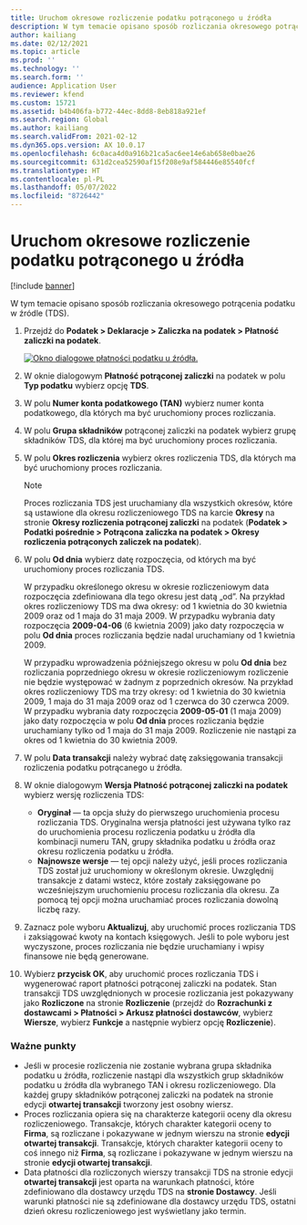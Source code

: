 ```yaml
---
title: Uruchom okresowe rozliczenie podatku potrąconego u źródła
description: W tym temacie opisano sposób rozliczania okresowego potrącenia podatku w źródle (TDS).
author: kailiang
ms.date: 02/12/2021
ms.topic: article
ms.prod: ''
ms.technology: ''
ms.search.form: ''
audience: Application User
ms.reviewer: kfend
ms.custom: 15721
ms.assetid: b4b406fa-b772-44ec-8dd8-8eb818a921ef
ms.search.region: Global
ms.author: kailiang
ms.search.validFrom: 2021-02-12
ms.dyn365.ops.version: AX 10.0.17
ms.openlocfilehash: 6c0aca4d0a916b21ca5ac6ee14e6ab658e0bae26
ms.sourcegitcommit: 631d2cea52590af15f208e9af584446e85540fcf
ms.translationtype: HT
ms.contentlocale: pl-PL
ms.lasthandoff: 05/07/2022
ms.locfileid: "8726442"
---
```

# <a name="run-the-periodic-tds-settlement-process"></a>Uruchom okresowe rozliczenie podatku potrąconego u źródła

[!include [banner](../includes/banner.md)]

W tym temacie opisano sposób rozliczania okresowego potrącenia podatku w źródle (TDS).

1. Przejdź do **Podatek \> Deklaracje \> Zaliczka na podatek \> Płatność zaliczki na podatek**.

    [![Okno dialogowe płatności podatku u źródła.](./media/apac-ind-TDS-47.png)](./media/apac-ind-TDS-47.png)

2. W oknie dialogowym **Płatność potrąconej zaliczki** na podatek w polu **Typ podatku** wybierz opcję **TDS**.
3. W polu **Numer konta podatkowego (TAN)** wybierz numer konta podatkowego, dla których ma być uruchomiony proces rozliczania.
4. W polu **Grupa składników** potrąconej zaliczki na podatek wybierz grupę składników TDS, dla której ma być uruchomiony proces rozliczania.
5. W polu **Okres rozliczenia** wybierz okres rozliczenia TDS, dla których ma być uruchomiony proces rozliczania.

    > [!NOTE]
    > Proces rozliczania TDS jest uruchamiany dla wszystkich okresów, które są ustawione dla okresu rozliczeniowego TDS na karcie **Okresy** na stronie **Okresy rozliczenia potrąconej zaliczki** na podatek (**Podatek \> Podatki pośrednie \> Potrącona zaliczka na podatek \> Okresy rozliczenia potrąconych zaliczek na podatek**).

6. W polu **Od dnia** wybierz datę rozpoczęcia, od których ma być uruchomiony proces rozliczania TDS.

    W przypadku określonego okresu w okresie rozliczeniowym data rozpoczęcia zdefiniowana dla tego okresu jest datą „od”. Na przykład okres rozliczeniowy TDS ma dwa okresy: od 1 kwietnia do 30 kwietnia 2009 oraz od 1 maja do 31 maja 2009. W przypadku wybrania daty rozpoczęcia **2009-04-06** (6 kwietnia 2009) jako daty rozpoczęcia w polu **Od dnia** proces rozliczania będzie nadal uruchamiany od 1 kwietnia 2009.

    W przypadku wprowadzenia późniejszego okresu w polu **Od dnia** bez rozliczania poprzedniego okresu w okresie rozliczeniowym rozliczenie nie będzie występować w żadnym z poprzednich okresów. Na przykład okres rozliczeniowy TDS ma trzy okresy: od 1 kwietnia do 30 kwietnia 2009, 1 maja do 31 maja 2009 oraz od 1 czerwca do 30 czerwca 2009. W przypadku wybrania daty rozpoczęcia **2009-05-01** (1 maja 2009) jako daty rozpoczęcia w polu **Od dnia** proces rozliczania będzie uruchamiany tylko od 1 maja do 31 maja 2009. Rozliczenie nie nastąpi za okres od 1 kwietnia do 30 kwietnia 2009.

7. W polu **Data transakcji** należy wybrać datę zaksięgowania transakcji rozliczenia podatku potrącanego u źródła.
8. W oknie dialogowym **Wersja Płatność potrąconej zaliczki na podatek** wybierz wersję rozliczenia TDS:

     - **Oryginał** — ta opcja służy do pierwszego uruchomienia procesu rozliczania TDS. Oryginalna wersja płatności jest używana tylko raz do uruchomienia procesu rozliczenia podatku u źródła dla kombinacji numeru TAN, grupy składnika podatku u źródła oraz okresu rozliczenia podatku u źródła.
    - **Najnowsze wersje** — tej opcji należy użyć, jeśli proces rozliczania TDS został już uruchomiony w określonym okresie. Uwzględnij transakcje z datami wstecz, które zostały zaksięgowane po wcześniejszym uruchomieniu procesu rozliczania dla okresu. Za pomocą tej opcji można uruchamiać proces rozliczania dowolną liczbę razy.

9. Zaznacz pole wyboru **Aktualizuj**, aby uruchomić proces rozliczania TDS i zaksiągować kwoty na kontach księgowych. Jeśli to pole wyboru jest wyczyszone, proces rozliczania nie będzie uruchamiany i wpisy finansowe nie będą generowane.
10. Wybierz **przycisk OK**, aby uruchomić proces rozliczania TDS i wygenerować raport płatności potrąconej zaliczki na podatek. Stan transakcji TDS uwzględnionych w procesie rozliczania jest pokazywany jako **Rozliczone** na stronie **Rozliczenie** (przejdź do **Rozrachunki z dostawcami \> Płatności \> Arkusz płatności dostawców**, wybierz **Wiersze**, wybierz **Funkcje** a następnie wybierz opcję **Rozliczenie**).

### <a name="important-points"></a>Ważne punkty

- Jeśli w procesie rozliczenia nie zostanie wybrana grupa składnika podatku u źródła, rozliczenie nastąpi dla wszystkich grup składników podatku u źródła dla wybranego TAN i okresu rozliczeniowego. Dla każdej grupy składników potrąconej zaliczki na podatek na stronie edycji **otwartej transakcji** tworzony jest osobny wiersz.
- Proces rozliczania opiera się na charakterze kategorii oceny dla okresu rozliczeniowego. Transakcje, których charakter kategorii oceny to **Firma**, są rozliczane i pokazywane w jednym wierszu na stronie **edycji otwartej transakcji**. Transakcje, których charakter kategorii oceny to coś innego niż **Firma**, są rozliczane i pokazywane w jednym wierszu na stronie **edycji otwartej transakcji**.
- Data płatności dla rozliczonych wierszy transakcji TDS na stronie edycji **otwartej transakcji** jest oparta na warunkach płatności, które zdefiniowano dla dostawcy urzędu TDS na **stronie Dostawcy**. Jeśli warunki płatności nie są zdefiniowane dla dostawcy urzędu TDS, ostatni dzień okresu rozliczeniowego jest wyświetlany jako termin.
